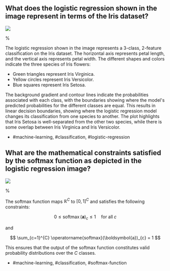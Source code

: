 ## What does the logistic regression shown in the image represent in terms of the Iris dataset?

![](https://cdn.mathpix.com/cropped/2024_06_13_855eab66de586ca6078dg-1.jpg?height=367&width=554&top_left_y=207&top_left_x=733)

%

The logistic regression shown in the image represents a 3-class, 2-feature classification on the Iris dataset. The horizontal axis represents petal length, and the vertical axis represents petal width. The different shapes and colors indicate the three species of Iris flowers:

- Green triangles represent Iris Virginica.
- Yellow circles represent Iris Versicolor.
- Blue squares represent Iris Setosa.

The background gradient and contour lines indicate the probabilities associated with each class, with the boundaries showing where the model's predicted probabilities for the different classes are equal. This results in linear decision boundaries, showing where the logistic regression model changes its classification from one species to another. The plot highlights that Iris Setosa is well-separated from the other two species, while there is some overlap between Iris Virginica and Iris Versicolor.

- #machine-learning, #classification, #logistic-regression


## What are the mathematical constraints satisfied by the softmax function as depicted in the logistic regression image?

![](https://cdn.mathpix.com/cropped/2024_06_13_855eab66de586ca6078dg-1.jpg?height=367&width=554&top_left_y=207&top_left_x=733)

%

The softmax function maps $\mathbb{R}^{C}$ to $[0,1]^{C}$ and satisfies the following constraints:

$$
0 \leq \operatorname{softmax}(\boldsymbol{a})_{c} \leq 1 \quad \text{for all} \; c
$$

and

$$
\sum_{c=1}^{C} \operatorname{softmax}(\boldsymbol{a})_{c} = 1
$$

This ensures that the output of the softmax function constitutes valid probability distributions over the $C$ classes.

- #machine-learning, #classification, #softmax-function